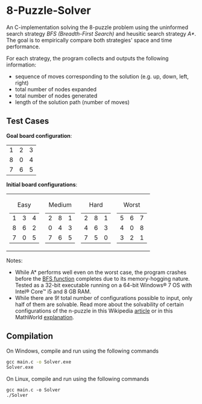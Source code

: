 # 8-Puzzle-Solver
An C-implementation solving the 8-puzzle problem using the uninformed search strategy _BFS (Breadth-First Search)_ and heusitic search strategy _A*_. The goal is to empirically compare both strategies' space and time performance.

For each strategy, the program collects and outputs the following information:
* sequence of moves corresponding to the solution (e.g. up, down, left, right)
* total number of nodes expanded
* total number of nodes generated
* length of the solution path (number of moves)

## Test Cases
**Goal board configuration**:
<table>
  <tr>
    <td>1</td>
    <td>2</td>
    <td>3</td>
  </tr>
  <tr>
    <td>8</td>
    <td>0</td>
    <td>4</td>
  </tr>
  <tr>
    <td>7</td>
    <td>6</td>
    <td>5</td>
  </tr>
</table>

**Initial board configurations**:
<table>
  <tr>
    <td>
      <table>
        <caption>Easy</caption>
        <tr>
          <td>1</td>
          <td>3</td>
          <td>4</td>
        </tr>
        <tr>
          <td>8</td>
          <td>6</td>
          <td>2</td>
        </tr>
        <tr>
          <td>7</td>
          <td>0</td>
          <td>5</td>
        </tr>
      </table>
    </td>
    <td>
      <table>
        <caption>Medium</caption>
        <tr>
          <td>2</td>
          <td>8</td>
          <td>1</td>
        </tr>
        <tr>
          <td>0</td>
          <td>4</td>
          <td>3</td>
        </tr>
        <tr>
          <td>7</td>
          <td>6</td>
          <td>5</td>
        </tr>
      </table>
    </td>
    <td>
      <table>
        <caption>Hard</caption>
        <tr>
          <td>2</td>
          <td>8</td>
          <td>1</td>
        </tr>
        <tr>
          <td>4</td>
          <td>6</td>
          <td>3</td>
        </tr>
        <tr>
          <td>7</td>
          <td>5</td>
          <td>0</td>
        </tr>
      </table>
    </td>
    <td>
      <table>
        <caption>Worst</caption>
        <tr>
          <td>5</td>
          <td>6</td>
          <td>7</td>
        </tr>
        <tr>
          <td>4</td>
          <td>0</td>
          <td>8</td>
        </tr>
        <tr>
          <td>3</td>
          <td>2</td>
          <td>1</td>
        </tr>
      </table>
    </td>
  </tr>
</table>

Notes:
* While A* performs well even on the worst case, the program crashes before the [BFS function][1] completes due to its memory-hogging nature. Tested as a 32-bit executable running on a 64-bit Windows® 7 OS with Intel® Core™ i5 and 8 GB RAM.
* While there are 9! total number of configurations possible to input, only half of them are solvable. Read more about the solvability of certain configurations of the n-puzzle in this Wikipedia [article][2] or in this MathWorld [explanation][3].

## Compilation
On Windows, compile and run using the following commands
```cmd
gcc main.c -o Solver.exe
Solver.exe
```
On Linux, compile and run using the following commands
```shell
gcc main.c -o Solver
./Solver
```

[1]: https://github.com/C-Collamar/8-Puzzle-Solver/blob/1ce3bfe8b8b2fdac013fd8fcfa9c851817fefdde/main.c#L61
[2]: https://en.wikipedia.org/wiki/15_puzzle#Solvability
[3]: http://mathworld.wolfram.com/15Puzzle.html
